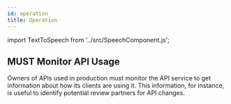 ```yaml
---
id: operation
title: Operation
---
```

import TextToSpeech from '../src/SpeechComponent.js';

<TextToSpeech>

## MUST Monitor API Usage

Owners of APIs used in production must monitor the API service to get information about how its clients are using it. This information, for instance, is useful to identify potential review partners for API changes.
</TextToSpeech>